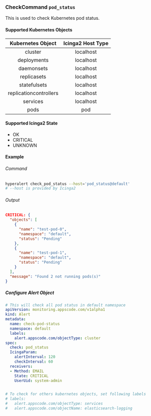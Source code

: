 ### CheckCommand `pod_status`

This is used to check Kubernetes pod status.

#### Supported Kubernetes Objects

| Kubernetes Object      | Icinga2 Host Type |
| :---:                  | :---:             |
| cluster                | localhost         |
| deployments            | localhost         |
| daemonsets             | localhost         |
| replicasets            | localhost         |
| statefulsets           | localhost         |
| replicationcontrollers | localhost         |
| services               | localhost         |
| pods                   | pod               |

#### Supported Icinga2 State

* OK
* CRITICAL
* UNKNOWN

#### Example
###### Command
```sh
hyperalert check_pod_status --host='pod_status@default'
# --host is provided by Icinga2
```
###### Output
```json
CRITICAL: {
  "objects": [
    {
      "name": "test-pod-0",
      "namespace": "default",
      "status": "Pending"
    },
    {
      "name": "test-pod-1",
      "namespace": "default",
      "status": "Pending"
    }
  ],
  "message": "Found 2 not running pods(s)"
}
```

##### Configure Alert Object
```yaml
# This will check all pod status in default namespace
apiVersion: monitoring.appscode.com/v1alpha1
kind: Alert
metadata:
  name: check-pod-status
  namespace: default
  labels:
    alert.appscode.com/objectType: cluster
spec:
  check: pod_status
  IcingaParam:
    alertInterval: 120
    checkInterval: 60
  receivers:
  - Method: EMAIL
    State: CRITICAL
    UserUid: system-admin


# To check for others kubernetes objects, set following labels
# labels:
#   alert.appscode.com/objectType: services
#   alert.appscode.com/objectName: elasticsearch-logging
```
